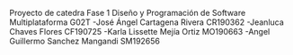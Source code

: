 Proyecto de catedra Fase 1 Diseño y Programación de Software Multiplataforma G02T 
-José Ángel Cartagena Rivera CR190362
-Jeanluca Chaves Flores CF190725
-Karla Lissette Mejía Ortiz MO190663
-Angel Guillermo Sanchez Mangandi SM192656
